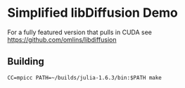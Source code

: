 # Simplified libDiffusion Demo

For a fully featured version that pulls in CUDA see https://github.com/omlins/libdiffusion

## Building
`CC=mpicc PATH=~/builds/julia-1.6.3/bin:$PATH make`